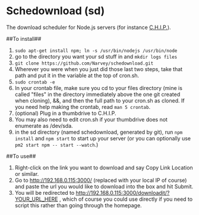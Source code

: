 # Schedownload (sd) #

The download scheduler for Node.js servers (for instance [C.H.I.P.](https://getchip.com)).

##To install##

1. `sudo apt-get install npm; ln -s /usr/bin/nodejs /usr/bin/node`
1. go to the directory you want your sd stuff in and `mkdir logs files`
1. `git clone https://github.com/Narvey/schedownload.git`
1. Wherever you were when you just did those last two steps, take that path and put it in the variable at the top of cron.sh.
2. `sudo crontab -e`
3. In your crontab file, make sure you cd to your files directory (mine is called "files" in the directory immediately above the one git created when cloning), &&, and then the full path to your cron.sh as cloned. If you need help making the crontab, read `man 5 crontab`.
1. (optional) Plug in a thumbdrive to C.H.I.P. 
1. You may also need to edit cron.sh if your thumbdrive does not enumerate as /dev/sda.
9. in the sd directory (named schedownload, generated by git), run `npm install` and `npm start` to start up your server (or you can optionally use `pm2 start npm -- start --watch`.)

##To use##

1. Right-click on the link you want to download and say Copy Link Location or similar.
2. Go to http://192.168.0.115:3000/ (replaced with your local IP of course) and paste the url you would like to download into the box and hit Submit.
3. You will be redirected to http://192.168.0.115:3000/downloadit/?YOUR_URL_HERE , which of course you could use directly if you need to script this rather than going through the homepage.
